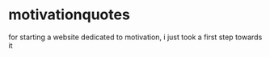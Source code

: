 # motivationquotes
for starting a website dedicated to motivation, i just took a first step towards it
